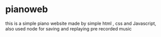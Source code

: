 # pianoweb
this is a simple piano website made by simple html , css and Javascript, also used node for saving and replaying pre recorded music
